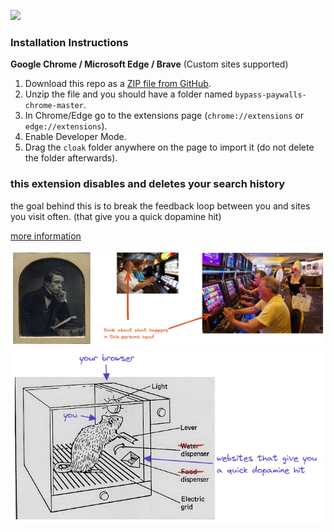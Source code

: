 ![](screenshots/github.png)

### Installation Instructions
**Google Chrome / Microsoft Edge / Brave** (Custom sites supported)
1. Download this repo as a [ZIP file from GitHub](https://github.com/spirobel/cloak/archive/refs/heads/master.zip).
1. Unzip the file and you should have a folder named `bypass-paywalls-chrome-master`.
1. In Chrome/Edge go to the extensions page (`chrome://extensions` or `edge://extensions`).
1. Enable Developer Mode.
1. Drag the `cloak` folder anywhere on the page to import it (do not delete the folder afterwards).

### this extension disables and deletes your search history

the goal behind this is to break the feedback loop between you and sites you visit often. (that give you a quick dopamine hit)

[more information](https://twitter.com/spirobel/status/1504012335370813443)

![](screenshots/reading_vs_gambling.png)
![](screenshots/you_and_your_browser.png)


